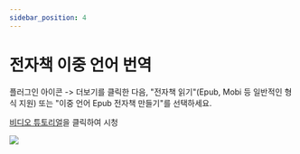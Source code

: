 ```yaml
---
sidebar_position: 4
---
```


# 전자책 이중 언어 번역

플러그인 아이콘 -> 더보기를 클릭한 다음, "전자책 읽기"(Epub, Mobi 등 일반적인 형식 지원) 또는 "이중 언어 Epub 전자책 만들기"를 선택하세요.

[비디오 튜토리얼](https://www.bilibili.com/video/BV1CM41137CJ/?spm_id_from=333.999.0.0)을 클릭하여 시청

![](https://s.immersivetranslate.com/assets/uploads/CleanShot%202024-05-06%20at%2023.40.09@2x-VrcU8I.png)
